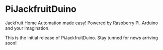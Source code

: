 # PiJackfruitDuino
Jackfruit Home Automation made easy! Powered by Raspberry Pi, Arduino and your imagination.

This is the initial release of PiJackfruitDuino. Stay tunned for news arriving soon!
